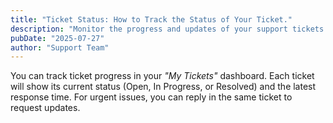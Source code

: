 ```yaml
---
title: "Ticket Status: How to Track the Status of Your Ticket."
description: "Monitor the progress and updates of your support tickets."
pubDate: "2025-07-27"
author: "Support Team"
---
```


You can track ticket progress in your _"My Tickets"_ dashboard. Each ticket will show its current status (Open, In Progress, or Resolved) and the latest response time. For urgent issues, you can reply in the same ticket to request updates.
